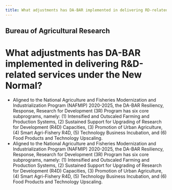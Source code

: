 ```yaml
---
title: What adjustments has DA-BAR implemented in delivering RD-related services under the New Normal
---
```


## Bureau of Agricultural Research

# What adjustments has DA-BAR implemented in delivering R&D-related services under the New Normal?


 - Aligned to the National Agriculture and Fisheries Modernization and Industrialization Program (NAFMIP) 2020-2025, the DA-BAR Resiliency, Response, Research for Development (3R) Program has six core subprograms, namely: (1) Intensified and Outscaled Farming and Production Systems, (2) Sustained Support for Upgrading of Research for Development (R4D) Capacities, (3) Promotion of Urban Agriculture, (4) Smart Agri-Fishery R4D, (5) Technology Business Incubation, and (6) Food Products and Technology Upscaling.
 - Aligned to the National Agriculture and Fisheries Modernization and Industrialization Program (NAFMIP) 2020-2025, the DA-BAR Resiliency, Response, Research for Development (3R) Program has six core subprograms, namely: (1) Intensified and Outscaled Farming and Production Systems, (2) Sustained Support for Upgrading of Research for Development (R4D) Capacities, (3) Promotion of Urban Agriculture, (4) Smart Agri-Fishery R4D, (5) Technology Business Incubation, and (6) Food Products and Technology Upscaling.

